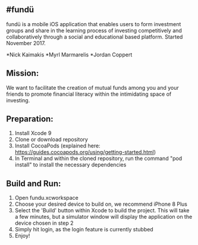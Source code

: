 #fundü
------------
fundü is a mobile iOS application that enables users to form investment groups and share in the learning process of investing competitively and collaboratively through a social and educational based platform. Started November 2017.

*Nick Kaimakis
*Myrl Marmarelis
*Jordan Coppert

Mission:
------------
We want to facilitate the creation of mutual funds among you and your friends to promote financial literacy within the intimidating space of investing.

Preparation:
------------
1. Install Xcode 9
2. Clone or download repository
3. Install CocoaPods (explained here: https://guides.cocoapods.org/using/getting-started.html)
4. In Terminal and within the cloned repository, run the command "pod install" to install the necessary dependencies

Build and Run:
--------------
1. Open fundu.xcworkspace
2. Choose your desired device to build on, we recommend iPhone 8 Plus
3. Select the 'Build' button within Xcode to build the project. This will take a few minutes, but a simulator window will display the application on the device chosen in step 2
4. Simply hit login, as the login feature is currently stubbed
5. Enjoy!
